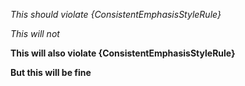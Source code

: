 _This should violate {ConsistentEmphasisStyleRule}_

*This will not*

__This will also violate {ConsistentEmphasisStyleRule}__

**But this will be fine**
